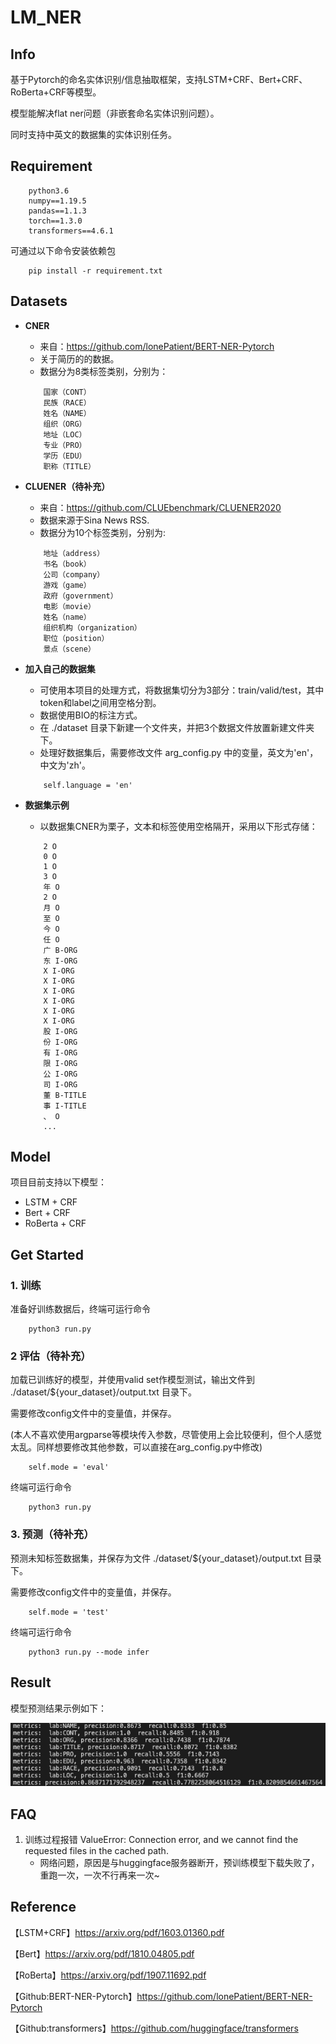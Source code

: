# LM_NER

## Info
基于Pytorch的命名实体识别/信息抽取框架，支持LSTM+CRF、Bert+CRF、RoBerta+CRF等模型。

模型能解决flat ner问题（非嵌套命名实体识别问题）。

同时支持中英文的数据集的实体识别任务。


## Requirement
```
    python3.6
    numpy==1.19.5
    pandas==1.1.3
    torch==1.3.0
    transformers==4.6.1
```
可通过以下命令安装依赖包
```
    pip install -r requirement.txt
```

## Datasets
* **CNER**
    * 来自：https://github.com/lonePatient/BERT-NER-Pytorch
    * 关于简历的的数据。
    * 数据分为8类标签类别，分别为：
    ```
        国家（CONT）
        民族（RACE）
        姓名（NAME）
        组织（ORG）
        地址（LOC）
        专业（PRO）
        学历（EDU）
        职称（TITLE）
    ```
* **CLUENER（待补充）**
    * 来自：https://github.com/CLUEbenchmark/CLUENER2020
    * 数据来源于Sina News RSS.
    * 数据分为10个标签类别，分别为: 
    ```
        地址（address）
        书名（book）
        公司（company）
        游戏（game）
        政府（government）
        电影（movie）
        姓名（name）
        组织机构（organization）
        职位（position）
        景点（scene） 
    ```

* **加入自己的数据集**
    * 可使用本项目的处理方式，将数据集切分为3部分：train/valid/test，其中token和label之间用空格分割。
    * 数据使用BIO的标注方式。
    * 在 ./dataset 目录下新建一个文件夹，并把3个数据文件放置新建文件夹下。
    * 处理好数据集后，需要修改文件 arg_config.py 中的变量，英文为'en'，中文为'zh'。
    ```
        self.language = 'en'
    ```

* **数据集示例**
    * 以数据集CNER为栗子，文本和标签使用空格隔开，采用以下形式存储：
    ```
        2 O
        0 O
        1 O
        3 O
        年 O
        2 O
        月 O
        至 O
        今 O
        任 O
        广 B-ORG
        东 I-ORG
        X I-ORG
        X I-ORG
        X I-ORG
        X I-ORG
        X I-ORG
        X I-ORG
        股 I-ORG
        份 I-ORG
        有 I-ORG
        限 I-ORG
        公 I-ORG
        司 I-ORG
        董 B-TITLE
        事 I-TITLE
        、 O
        ...
    ```


## Model
项目目前支持以下模型：
* LSTM + CRF
* Bert + CRF
* RoBerta + CRF



## Get Started
### 1. 训练
准备好训练数据后，终端可运行命令
```
    python3 run.py
```
### 2 评估（待补充）
加载已训练好的模型，并使用valid set作模型测试，输出文件到 ./dataset/${your_dataset}/output.txt 目录下。

需要修改config文件中的变量值，并保存。

(本人不喜欢使用argparse等模块传入参数，尽管使用上会比较便利，但个人感觉太乱。同样想要修改其他参数，可以直接在arg_config.py中修改)

```
    self.mode = 'eval'
```
终端可运行命令
```
    python3 run.py
```

### 3. 预测（待补充）
预测未知标签数据集，并保存为文件 ./dataset/${your_dataset}/output.txt 目录下。

需要修改config文件中的变量值，并保存。

```
    self.mode = 'test'
```
终端可运行命令
```
    python3 run.py --mode infer
```

## Result
模型预测结果示例如下：

![指标](./file/metrics.png)


## FAQ
1. 训练过程报错 ValueError: Connection error, and we cannot find the requested files in the cached path. 
    * 网络问题，原因是与huggingface服务器断开，预训练模型下载失败了，重跑一次，一次不行再来一次~



## Reference
【LSTM+CRF】https://arxiv.org/pdf/1603.01360.pdf

【Bert】https://arxiv.org/pdf/1810.04805.pdf

【RoBerta】https://arxiv.org/pdf/1907.11692.pdf

【Github:BERT-NER-Pytorch】https://github.com/lonePatient/BERT-NER-Pytorch

【Github:transformers】https://github.com/huggingface/transformers



